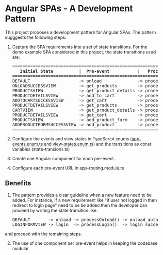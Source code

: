 # Angular SPAs - A Development Pattern

This project proposes a development pattern for Angular SPAs. The pattern sugggests the following steps:

1. Capture the SPA requirements into a set of state transitions.
   For the demo example SPA considered in this project, the state transitions used are:

   <pre>
   =================================================================================================================================
      <strong>Initial State</strong>          |  <strong>Pre-event</strong>           |   <strong>Processor</strong>                |      <strong>Post-event</strong>               |  <strong>Final State</strong>
   =================================================================================================================================
   DEFAULT                   -> onload              -> processOnload()            -> onload_succcess             -> ONLOADSUCCESSVIEW
   ONLOADSUCCESSVIEW         -> get_products        -> processGetProducts()       -> get_products_succcess       -> PRODUCTSVIEW
   PRODUCTSVIEW              -> get_product_details -> processGetProductDetails() -> get_product_details_success -> PRODUCTDETAILSVIEW
   PRODUCTDETAILSVIEW        -> add_to_cart         -> processAddToCart()         -> add_to_cart_success         -> ADDTOCARTSUCCESSVIEW
   ADDTOCARTSUCCESSVIEW      -> get_cart            -> processGetCart()           -> get_cart_success            -> CARTVIEW
   PRODUCTDETAILSVIEW        -> get_products        -> processGetProducts()       -> get_products_succcess       -> PRODUCTSVIEW
   CARTVIEW                  -> get_product_details -> processGetProductDetails() -> get_product_details_success -> PRODUCTDETAILSVIEW
   PRODUCTDETAILSVIEW        -> get_cart            -> processGetCart()           -> get_cart_success            -> CARTVIEW
   PRODUCTSVIEW              -> add_product_form    -> processAddProductForm()    -> add_product_form_succcess   -> ADDPRODUCTFORMSUCCESSVIEW
   ADDPRODUCTFORMSUCCESSVIEW -> add_product         -> processAddProduct()        -> add_product_succcess        -> ADDPRODUCTSUCCESSVIEW
   =================================================================================================================================
   </pre>

2. Configure the events and view states in TypeScript enums ([app-events.enum.ts](https://github.com/mapteb/angular-a-development-pattern/blob/main/src/app/state-transitions/app-events.enum.ts) and [view-states.enum.ts](https://github.com/mapteb/angular-a-development-pattern/blob/main/src/app/state-transitions/view-states.enum.ts)) and the transitions as const variables (state-transions.ts)

3. Create one Angular component for each pre-event.

4. Configure each pre-event URL in app-routing.module.ts

## Benefits

1. The pattern provides a clear guideline when a new feature need to be added. For instance, if a new requirement like "if user not logged in then redirect to login page" need to be be added then the developer can proceed by writing the state transition like:

   <pre>
   DEFAULT       -> onload -> processOnload() -> onload_auth_error -> LOGINFORMVIEW
   LOGINFORMVIEW -> login  -> processLogin()  -> login_success     -> ONLOADSUCCESSVIEW
   </pre>

and proceed with the remaining steps.

2. The use of one component per pre-event helps in keeping the codebase modular

